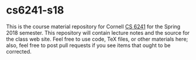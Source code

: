# cs6241-s18

This is the course material repository for Cornell [CS 6241][cs6241] for the
Spring 2018 semester.  This repository will contain lecture notes and the
source for the class web site.  Feel free to use code, TeX files, or other
materials here; also, feel free to post pull requests if you see items that
ought to be corrected.

[cs6241]: http://www.cs.cornell.edu/courses/cs6241/2018sp/
